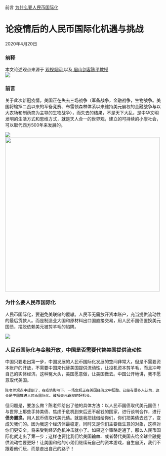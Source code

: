 <!DOCTYPE html>
<html lang="en">
<head>
	<meta charset="UTF-8">
	<title>疫情后的人民币国际化机遇与挑战</title>
    <base target="blank">
</head>
<body>
    <span>前言</span>
    <span><a href="#guo">为什么要人民币国际化</a></span>
	<h1>论疫情后的人民币国际化机遇与挑战</h1>
	<div>2020年4月20日</div>
	<h3>前释</h3>
	本文论述观点来源于
	<a href="https://space.bilibili.com/54992199/"> 观视频网 </a>
	以及<a href="https://baike.so.com/doc/5668185-7591920.html"> 眉山剑客陈平教授 </a><br />
    <img src="https://p1.ssl.qhimg.com/dr/220__/t01ae5ed909afe5fbd0.jpg">
    <h3>前言</h3>
    <p>关于此次新冠疫情，美国正在失去三场战争（军备战争，金融战争，生物战争。美国将输掉二战以来的军备竞赛、布雷顿森林体系以来维持美元霸权的金融战争与以大农场和制药商为主导的生物战争），而失去的结果，不是天下大乱，是中华文明发明的生活方式和思维方式，就是天人合一的世界观，建立的可持续的小康社会，可以取代西方500年来发展的。</p>
	<img src="https://i0.hdslb.com/bfs/album/40685af7ce21e3a0ed69d0180e035c6d8279791d.jpg@518w_1e_1c.jpg">
    <img src="https://i0.hdslb.com/bfs/album/c2369475064b212fa7ade328118294b5cb66575c.jpg" width="500">
    <h3 id="guo">为什么要人民币国际化</h3>
    <p>人民币国际化，要避免美联储的覆辙。人民币无需放开资本账户，充当提供流动性的最后贷款人。而是制造业大国和原材料出口国直接交易，用人民币国债置换美元国债，摆脱依赖美元被剪羊毛的陷阱。</p>
    <img src="https://i0.hdslb.com/bfs/album/a02475cd35408e40cd28e6eb087239ea8bba7798.jpg@518w_1e_1c.jpg">
    <h3>人民币国际化与金融开放，中国是否需要代替美国提供流动性</h3>
    中国只要走出第一步，中国发展的人民币国际化发展的空间非常大，但是不需要资本账户的开放，不需要中国来代替美国提供流动性，让投机资本剪羊毛，而且冲垮自己的实体经济。这种冤大头，美国愿意做，让美国做去。中国公开地讲，我不愿意取代美国。

    陈老师观点中提到了，在疫情影响下，一场危机正在美国经济之中酝酿。已经有很多人认为，这会是中国推进人民币国际化、破解美元霸权的好机会。
但问题是，要怎么做？陈老师给出了他的具体方法：以人民币国债取代美元国债！与世界上那些手持美债、焦虑于危机到来后还不起钱的国家，进行谈判合作，进行<b>债务置换</b>，用人民币债取代美元债。就是我把钱借给你们，你们把美债去还了，变成欠我们的。因为我这个经济体最稳定，同时又是你们主要做生意的对象，这样对你们更安全，将来受到经济危机冲击就小了。如果这个策略走通了，那么人民币国际化就走出了第一步；这样也要比我们给美国输血、或者替代美国去给全球金融提供流动性要更好！让美国和他的小弟们继续玩自己的资本游戏，自生自灭，我们不跟着他们玩，而是走出自己的路子！
</body>
</html>

